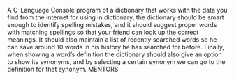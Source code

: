 A C-Language Console program of a dictionary that works with the data you find from the internet for using in dictionary, the dictionary should be smart enough to identify spelling mistakes, and it should suggest proper words with matching spellings so that your friend can look up the correct meanings. It should also maintain a list of recently searched words so he can save around 10 words in his history he has searched for before. Finally, when showing a word’s definition the dictionary should also give an option to show its synonyms, and by selecting a certain synonym we can go to the definition for that synonym. 
MENTORS
